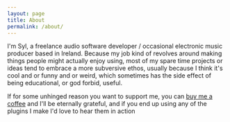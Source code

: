 ```yaml
---
layout: page
title: About
permalink: /about/
---
```

I'm Syl, a freelance audio software developer / occasional electronic music producer based in Ireland. Because my job kind of revolves around making things people might actually enjoy using, most of my spare time projects or ideas tend to embrace a more subversive ethos, usually because I think it's cool and or funny and or weird, which sometimes has the side effect of being educational, or god forbid, useful.

If for some unhinged reason you want to support me, you can [buy me a coffee](https://www.buymeacoffee.com/MeijisIrlnd]) and I'll be eternally grateful, and if you end up using any of the plugins I make I'd love to hear them in action

